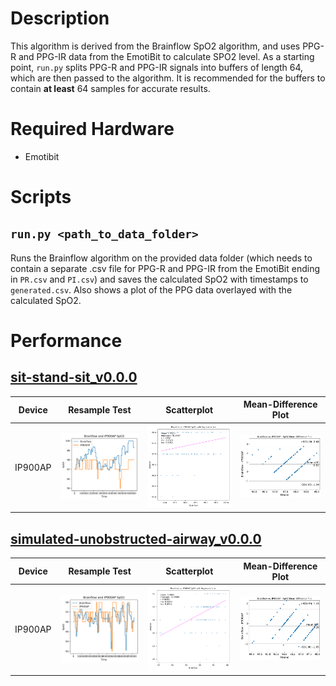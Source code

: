 # Description
This algorithm is derived from the Brainflow SpO2 algorithm, and uses PPG-R and PPG-IR data from the EmotiBit to calculate SPO2 level. As a starting point, `run.py` splits PPG-R and PPG-IR signals into buffers of length 64, which are then passed to the algorithm. It is recommended for the buffers to contain **at least** 64 samples for accurate results.

# Required Hardware
- Emotibit

# Scripts
## `run.py <path_to_data_folder>`
Runs the Brainflow algorithm on the provided data folder (which needs to contain a separate .csv file for PPG-R and PPG-IR from the EmotiBit ending in `PR.csv` and `PI.csv`) and saves the calculated SpO2 with timestamps to `generated.csv`. Also shows a plot of the PPG data overlayed with the calculated SpO2.

# Performance
## [sit-stand-sit_v0.0.0](https://github.com/EmotiBit/Biometric_Validation_Methods/releases/tag/sit-stand-sit_v0.0.0)
Device | Resample Test | Scatterplot | Mean-Difference Plot
--- | --- | --- | ---
IP900AP | ![IP900AP Resample](assets/tests/sit-stand-sit_v0.0.0/ip900ap/ip900ap_resampled.png) | ![IP900AP Scatterplot](assets/tests/sit-stand-sit_v0.0.0/ip900ap//ip900ap_scatter.png) | ![IP900AP Mean Difference Plot](assets/tests/sit-stand-sit_v0.0.0/ip900ap//ip900ap_mean-diff.png)
## [simulated-unobstructed-airway_v0.0.0](https://github.com/EmotiBit/Biometric_Validation_Methods/releases/tag/simulated-unobstructed-airway_v0.0.0)
Device | Resample Test | Scatterplot | Mean-Difference Plot
--- | --- | --- | ---
IP900AP | ![IP900AP Resample](assets/tests/simulated-unobstructed-airway_v0.0.0/ip900ap/ip900ap_resampled.png) | ![IP900AP Scatterplot](assets/tests/simulated-unobstructed-airway_v0.0.0/ip900ap//ip900ap_scatter.png) | ![IP900AP Mean Difference Plot](assets/tests/simulated-unobstructed-airway_v0.0.0/ip900ap//ip900ap_mean-diff.png)
